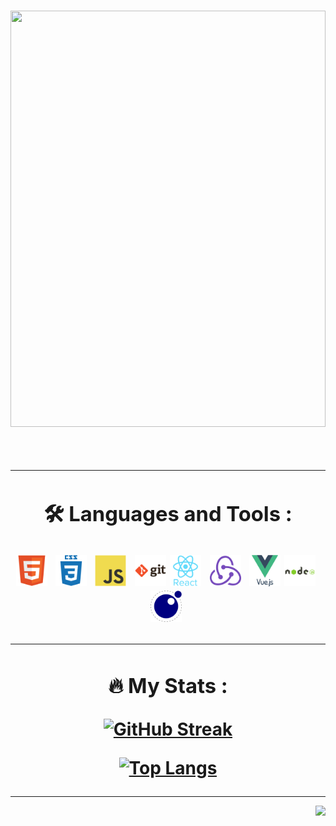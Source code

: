 
<h1>
<div id="header" align="center">
  <img src="https://media.giphy.com/media/KYf4aKM1pIGvXxW07V/giphy.gif" width="100%" height="666"/>



<div id=budges>
<img src="https://komarev.com/ghpvc/?username=cybernO0b&style=flat-square&color=green&text-color=black" alt=""/>
</div>

  
  
  ---

  
  
### :hammer_and_wrench: Languages and Tools :
<div>
  <img src="https://github.com/devicons/devicon/blob/master/icons/html5/html5-original.svg" title="HTML5" alt="HTML" width="50" height="50"/>&nbsp;
  <img src="https://github.com/devicons/devicon/blob/master/icons/css3/css3-plain-wordmark.svg"  title="CSS3" alt="CSS" width="50" height="50"/>&nbsp;
  <img src="https://github.com/devicons/devicon/blob/master/icons/javascript/javascript-original.svg" title="JavaScript" alt="JavaScript" width="50" height="50"/>&nbsp;
<img src="https://github.com/devicons/devicon/blob/master/icons/git/git-original-wordmark.svg" title="Git" alt="Git" width="50" height="50"/>
  <img src="https://github.com/devicons/devicon/blob/master/icons/react/react-original-wordmark.svg" title="React" alt="React" width="50" height="50"/>&nbsp;
  <img src="https://github.com/devicons/devicon/blob/master/icons/redux/redux-original.svg" title="Redux" alt="Redux " width="50" height="50"/>&nbsp;
<img src="https://github.com/devicons/devicon/blob/master/icons/vuejs/vuejs-original-wordmark.svg" title="Vue" alt="Vue" width="50" height="50"/>
  <img src="https://github.com/devicons/devicon/blob/master/icons/nodejs/nodejs-original-wordmark.svg" title="NodeJS" alt="NodeJS" width="50" height="50"/>&nbsp;
  <img src="https://github.com/devicons/devicon/blob/master/icons/lua/lua-original.svg" title="Lua" alt="Lua" width="50" height="50"/>&nbsp;
</div>


  
  
  ---

  

### :fire: My Stats :
[![GitHub Streak](https://github-readme-streak-stats.herokuapp.com/?user=cybernO0b&theme=dark&background=000000)](#)





  [![Top Langs](https://github-readme-stats.vercel.app/api/top-langs/?username=cybernO0b&layout=compact&theme=vision-friendly-dark&hide=less)](#)
  </h1>


---



<div align="right">
<img src="https://sirus.su/api/characters/9/2665452/bar.jpg"/>
  </div>
